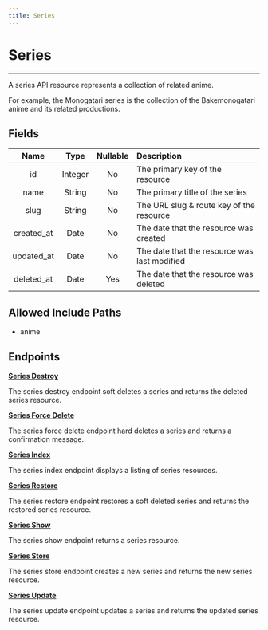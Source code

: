 ```yaml
---
title: Series
---
```


# Series

---

A series API resource represents a collection of related anime.

For example, the Monogatari series is the collection of the Bakemonogatari anime and its related productions.

## Fields

|    Name    |  Type   | Nullable | Description                                  |
| :--------: | :-----: | :------: | :------------------------------------------- |
| id         | Integer | No       | The primary key of the resource              |
| name       | String  | No       | The primary title of the series              |
| slug       | String  | No       | The URL slug & route key of the resource     |
| created_at | Date    | No       | The date that the resource was created       |
| updated_at | Date    | No       | The date that the resource was last modified |
| deleted_at | Date    | Yes      | The date that the resource was deleted       |

## Allowed Include Paths

* anime

## Endpoints

**[Series Destroy](/wiki/series/destroy/)**

The series destroy endpoint soft deletes a series and returns the deleted series resource.

**[Series Force Delete](/wiki/series/forceDelete/)**

The series force delete endpoint hard deletes a series and returns a confirmation message.

**[Series Index](/wiki/series/index/)**

The series index endpoint displays a listing of series resources.

**[Series Restore](/wiki/series/restore/)**

The series restore endpoint restores a soft deleted series and returns the restored series resource.

**[Series Show](/wiki/series/show/)**

The series show endpoint returns a series resource.

**[Series Store](/wiki/series/store/)**

The series store endpoint creates a new series and returns the new series resource.

**[Series Update](/wiki/series/update/)**

The series update endpoint updates a series and returns the updated series resource.